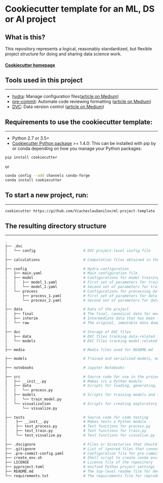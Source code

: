# Cookiecutter template for an ML, DS or AI project 

## What is this?
This repository represents a logical, reasonably standardized, but flexible project structure for doing and sharing data science work.

#### [Cookiecutter homepage](http://drivendata.github.io/cookiecutter-data-science/)

## Tools used in this project

-----------
* [hydra](https://hydra.cc/): Manage configuration files([article on Medium](https://towardsdatascience.com/introduction-to-hydra-cc-a-powerful-framework-to-configure-your-data-science-projects-ed65713a53c6))
* [pre-commit](https://pre-commit.com/): Automate code reviewing formatting ([article on Medium](https://towardsdatascience.com/4-pre-commit-plugins-to-automate-code-reviewing-and-formatting-in-python-c80c6d2e9f5?sk=2388804fb174d667ee5b680be22b8b1f))
* [DVC](https://dvc.org/): Data version control ([article on Medium](https://towardsdatascience.com/introduction-to-dvc-data-version-control-tool-for-machine-learning-projects-7cb49c229fe0))


## Requirements to use the cookiecutter template:

-----------
 - Python 2.7 or 3.5+
 - [Cookiecutter Python package](http://cookiecutter.readthedocs.org/en/latest/installation.html) >= 1.4.0: This can be installed with pip by or conda depending on how you manage your Python packages:

``` bash
pip install cookiecutter
```

or

``` bash
conda config --add channels conda-forge
conda install cookiecutter
```


## To start a new project, run:

------------
``` bash
cookiecutter https://github.com/ViacheslavDanilov/ml-project-template
```


## The resulting directory structure

------------
```bash
.
├── .dvc                      
│   └── config                      # DVC project-level config file
│
├── calculations                    # Computation files obtained in the project
│   
├── config                          # Hydra configuration
│   ├── main.yaml                   # Main configuration file
│   ├── model                       # Configurations for model training 
│   │   ├── model_1.yaml            # First set of parameters for training the model
│   │   └── model_2.yaml            # Second set of parameters for training the model
│   └── process                     # Configurations for processing data
│       ├── process_1.yaml          # First set of parameters for data processing
│       └── process_2.yaml          # Second set of parameters for data processing
│
├── data                            # Data of the project          
│   ├── final                       # The final, canonical data for modeling
│   ├── interim                     # Intermediate data that has been transformed
│   └── raw                         # The original, immutable data dump
│
├── dvc                             # Storage of DVC files  
│   ├── data                        # DVC files tracking data-related files and directories 
│   └── models                      # DVC files tracking model-related files and directories
│
├── media                           # Media files used for README.md

├── models                          # Trained and serialized models, model predictions, or model summaries
│
├── notebooks                       # Jupyter Notebooks
│
├── src                             # Source code for use in the project
│   ├── __init__.py                 # Makes src a Python module
│   ├── data                        # Scripts for loading, generating, and processing data
│   │   └── process.py
│   ├── models                      # Scripts for training models and their subsequent use for making predictions                 
│   │   └── train_model.py
│   └── visualization               # Scripts for creating exploratory and results-oriented visualizations
│       └── visualize.py
│
├── tests                           # Source code for code testing
│    ├── __init__.py                # Makes tests a Python module
│    ├── test_process.py            # Test functions for process.py
│    ├── test_train.py              # Test functions for train.py
│    └── test_visualize.py          # Test functions for visualize.py
│
├── .dvcignore                      # Files or directories that should be excluded when traversing a DVC project
├── .gitignore                      # List of ignored files that cannot commit to Git
├── .pre-commit-config.yaml         # Configuration file for pre-commit package
├── create_env.sh                   # Shell script to create conda environment
├── LICENSE                         # License file of the repository
├── pyproject.toml                  # Unified Python project settings file that replaces setup.py
├── README.md                       # The top-level readme file for developers using this project
└── requirements.txt                # The requirements file for reproducing the analysis environment

```
